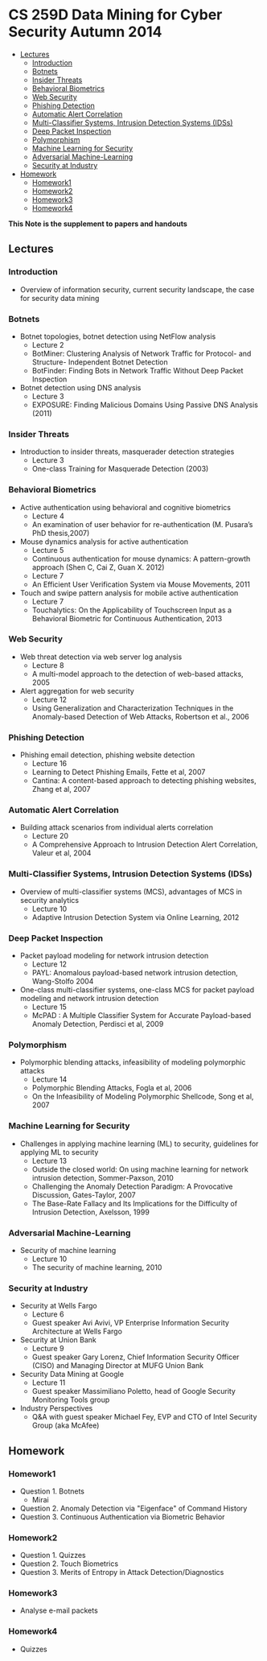 # CS 259D Data Mining for Cyber Security Autumn 2014

<!-- TOC -->

- [Lectures](#lectures)
    - [Introduction](#introduction)
    - [Botnets](#botnets)
    - [Insider Threats](#insider-threats)
    - [Behavioral Biometrics](#behavioral-biometrics)
    - [Web Security](#web-security)
    - [Phishing Detection](#phishing-detection)
    - [Automatic Alert Correlation](#automatic-alert-correlation)
    - [Multi-Classifier Systems, Intrusion Detection Systems (IDSs)](#multi-classifier-systems-intrusion-detection-systems-idss)
    - [Deep Packet Inspection](#deep-packet-inspection)
    - [Polymorphism](#polymorphism)
    - [Machine Learning for Security](#machine-learning-for-security)
    - [Adversarial Machine-Learning](#adversarial-machine-learning)
    - [Security at Industry](#security-at-industry)
- [Homework](#homework)
    - [Homework1](#homework1)
    - [Homework2](#homework2)
    - [Homework3](#homework3)
    - [Homework4](#homework4)

<!-- /TOC -->

**This Note is the supplement to papers and handouts**

## Lectures

### Introduction

* Overview of information security, current security landscape, the case for security data mining

### Botnets

* Botnet topologies, botnet detection using NetFlow analysis
    * Lecture 2
    * BotMiner: Clustering Analysis of Network Traffic for Protocol- and Structure- Independent Botnet Detection
    * BotFinder: Finding Bots in Network Traffic Without Deep Packet Inspection
* Botnet detection using DNS analysis
    * Lecture 3
    * EXPOSURE: Finding Malicious Domains Using Passive DNS Analysis (2011)

### Insider Threats

* Introduction to insider threats, masquerader detection strategies
    * Lecture 3
    * One-class Training for Masquerade Detection (2003)

### Behavioral Biometrics

* Active authentication using behavioral and cognitive biometrics
    * Lecture 4
    * An examination of user behavior for re-authentication (M. Pusara’s PhD thesis,2007)
* Mouse dynamics analysis for active authentication
    * Lecture 5
    * Continuous authentication for mouse dynamics: A pattern-growth approach (Shen C, Cai Z, Guan X. 2012)
    * Lecture 7
    * An Efficient User Verification System via Mouse Movements, 2011
* Touch and swipe pattern analysis for mobile active authentication
    * Lecture 7
    * Touchalytics: On the Applicability of Touchscreen Input as a Behavioral Biometric for Continuous Authentication, 2013

### Web Security

* Web threat detection via web server log analysis
    * Lecture 8
    * A multi-model approach to the detection of web-based attacks, 2005
* Alert aggregation for web security
    * Lecture 12
    * Using Generalization and Characterization Techniques in the Anomaly-based Detection of Web Attacks, Robertson et al., 2006

### Phishing Detection

* Phishing email detection, phishing website detection
    * Lecture 16
    * Learning to Detect Phishing Emails, Fette et al, 2007
    * Cantina: A content-based approach to detecting phishing websites, Zhang et al, 2007

### Automatic Alert Correlation

* Building attack scenarios from individual alerts correlation
    * Lecture 20
    * A Comprehensive Approach to Intrusion Detection Alert Correlation, Valeur et al, 2004

### Multi-Classifier Systems, Intrusion Detection Systems (IDSs)

* Overview of multi-classifier systems (MCS), advantages of MCS in security analytics
    * Lecture 10
    * Adaptive Intrusion Detection System via Online Learning, 2012

### Deep Packet Inspection

* Packet payload modeling for network intrusion detection
    * Lecture 12
    * PAYL: Anomalous payload-based network intrusion detection, Wang-Stolfo 2004
* One-class multi-classifier systems, one-class MCS for packet payload modeling and network intrusion detection
    * Lecture 15
    * McPAD : A Multiple Classifier System for Accurate Payload-based Anomaly Detection, Perdisci et al, 2009

### Polymorphism

* Polymorphic blending attacks, infeasibility of modeling polymorphic attacks
    * Lecture 14
    * Polymorphic Blending Attacks, Fogla et al, 2006
    * On the Infeasibility of Modeling Polymorphic Shellcode, Song et al, 2007

### Machine Learning for Security

* Challenges in applying machine learning (ML) to security, guidelines for applying ML to security
    * Lecture 13
    * Outside the closed world: On using machine learning for network intrusion detection, Sommer-Paxson, 2010
    * Challenging the Anomaly Detection Paradigm: A Provocative Discussion, Gates-Taylor, 2007
    * The Base-Rate Fallacy and Its Implications for the Difficulty of Intrusion Detection, Axelsson, 1999

### Adversarial Machine-Learning

* Security of machine learning
    * Lecture 10
    * The security of machine learning, 2010

### Security at Industry

* Security at Wells Fargo
    * Lecture 6
    * Guest speaker Avi Avivi, VP Enterprise Information Security Architecture at Wells Fargo
* Security at Union Bank
    * Lecture 9
    * Guest speaker Gary Lorenz, Chief Information Security Officer (CISO) and Managing Director at MUFG Union Bank
* Security Data Mining at Google
    * Lecture 11
    * Guest speaker Massimiliano Poletto, head of Google Security Monitoring Tools group
* Industry Perspectives
    * Q&A with guest speaker Michael Fey, EVP and CTO of Intel Security Group (aka McAfee)

## Homework

### Homework1

* Question 1. Botnets
    * Mirai
* Question 2. Anomaly Detection via "Eigenface" of Command History
* Question 3. Continuous Authentication via Biometric Behavior

### Homework2

* Question 1. Quizzes
* Question 2. Touch Biometrics
* Question 3. Merits of Entropy in Attack Detection/Diagnostics

### Homework3

* Analyse e-mail packets

### Homework4

* Quizzes
